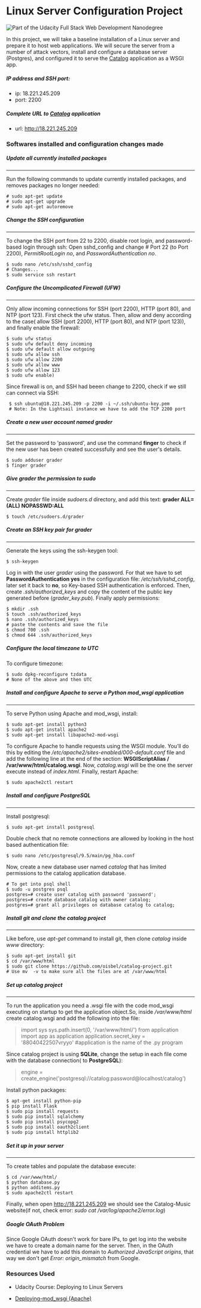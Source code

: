 # Linux Server Configuration Project
![Part of the Udacity Full Stack Web Development Nanodegree](https://img.shields.io/badge/Udacity-Full%20Stack%20Web%20Developer%20Nanodegree-lightgrey.svg)

In this project, we will take a baseline installation of a Linux server and prepare it to host web applications. We will secure the server from a number of attack vectors, install and configure a database server (Postgres), and configured it to serve the [Catalog] application as a WSGI app.

##### IP address and SSH port:
- ip: 18.221.245.209
- port: 2200

##### Complete URL to [Catalog] application
- url: http://18.221.245.209

### Softwares installed and configuration changes made

##### Update all currently installed packages
___
Run the following commands to update currently installed packages, and removes packages no longer needed:
```
# sudo apt-get update
# sudo apt-get upgrade
# sudo apt-get autoremove
```
#####  Change the SSH configuration
___
To change the SSH  port from 22 to 2200, disable root login, and password-based login through ssh:
Open sshd_config and change # Port 22 (to Port 2200), *PermitRootLogin no*, and *PasswordAuthentication no*.
```
$ sudo nano /etc/ssh/sshd_config
# Changes...
$ sudo service ssh restart
```
##### Configure the Uncomplicated Firewall (UFW)
___
Only allow incoming connections for SSH (port 2200), HTTP (port 80), and NTP (port 123).
First check the ufw status. Then, allow and deny according to the case( allow SSH (port 2200), HTTP (port 80), and NTP (port 123)), and finally enable the firewall:
```
$ sudo ufw status
$ sudo ufw default deny incoming
$ sudo ufw default allow outgoing
$ sudo ufw allow ssh
$ sudo ufw allow 2200
$ sudo ufw allow www
$ sudo ufw allow 123
$ sudo ufw enable)
```
Since firewall is on, and SSH had beeen change to 2200, check if we still can connect via SSH:
```
 $ ssh ubuntu@18.221.245.209 -p 2200 -i ~/.ssh/ubuntu-key.pem
 # Note: In the Lightsail instance we have to add the TCP 2200 port
```
##### Create a new user account named grader
___
Set the password to 'password', and use the command **finger** to check if the new user has been created successfully and see the user's details.
```
$ sudo adduser grader
$ finger grader
```
##### Give grader the permission to sudo
___
Create *grader* file inside *sudoers.d* directory, and add this text: **grader ALL=(ALL) NOPASSWD:ALL**
```
$ touch /etc/sudoers.d/grader
```
##### Create an SSH key pair for grader
___
Generate the keys using the ssh-keygen tool:
```
$ ssh-keygen
```
Log in with the user *grader* using the password. For that we have to set **PasswordAuthentication yes** in the configuration file: */etc/ssh/sshd_config*, later set it back to **no**, so Key-based SSH authentication is enforced.
Then, create *.ssh/authorized_keys* and copy the content of the public key generated before (*grader_key.pub*). Finally apply permissions:

```
$ mkdir .ssh
$ touch .ssh/authorized_keys
$ nano .ssh/authorized_keys
# paste the contents and save the file
$ chmod 700 .ssh
$ chmod 644 .ssh/authorized_keys
```
##### Configure the local timezone to UTC
To configure timezone:
```
$ sudo dpkg-reconfigure tzdata
# None of the above and then UTC
```
##### Install and configure Apache to serve a Python mod_wsgi application
___
To serve Python using Apache and mod_wsgi, install:
```
$ sudo apt-get install python3
$ sudo apt-get install apache2
$ sudo apt-get install libapache2-mod-wsgi
```
To configure Apache to handle requests using the WSGI module. You’ll do this by editing the */etc/apache2/sites-enabled/000-default.conf* file and  add the following line at the end of the *<VirtualHost>* section: **WSGIScriptAlias / /var/www/html/catalog.wsgi**. Now, *catalog.wsgi* will be the one the server execute instead of *index.html*.
Finally, restart Apache:
```
$ sudo apache2ctl restart
```
##### Install and configure PostgreSQL
___
Install postgresql:
```
$ sudo apt-get install postgresql
```
Double check that no remote connections are allowed by looking in the host based authentication file:
```
$ sudo nano /etc/postgresql/9.5/main/pg_hba.conf
```
Now, create a new database user named *catalog* that has limited permissions to the catalog application database.
```
# To get into psql shell
$ sudo -u postgres psql
postgres=# create user catalog with password 'password';
postgres=# create database catalog with owner catalog;
postgres=# grant all privileges on database catalog to catalog;
```
##### Install git and clone the catalog project
___
Like before, use *apt-get* command to install git, then clone *catalog* inside *www* directory:
```
$ sudo apt-get install git
$ cd /var/www/html
$ sudo git clone https://github.com/oisbel/catalog-project.git
# Use mv  -v to make sure all the files are at /var/www/html
```
##### Set up catalog project
___
To run the application you need a .wsgi file with the code mod_wsgi executing on startup to get the application object.So, inside */var/www/html* create catalog.wsgi and add the following into the file:
> import sys
> sys.path.insert(0, '/var/www/html/')
> from application import app as application
> application.secret_key = '88040422507vryyo'
> #application is the name of the .py program

Since catalog project is using **SQLite**, change the setup in each file come with the database connection( to **PostgreSQL**):
> engine = create_engine('postgresql://catalog:password@localhost/catalog')

Install python packages:
```
$ apt-get install python-pip
$ pip install Flask
$ sudo pip install requests
$ sudo pip install sqlalchemy
$ sudo pip install psycopg2
$ sudo pip install oauth2client
$ sudo pip install httplib2
```
##### Set it up in your server
___
To create tables and populate the database execute:
```
$ cd /var/www/html/
$ python database.py
$ python additems.py
$ sudo apache2ctl restart
```
Finally, when open http://18.221.245.209 we should see the Catalog-Music website(if not, check error: *sudo cat /var/log/apache2/error.log*)

##### Google OAuth Problem

Since Google OAuth doesn't work for bare IPs, to get log into the website we have to create a domain name for the server.
Then, in the OAuth credential we have to add this domain to *Authorized JavaScript origins*, that way we don't get *Error: origin_mismatch* from Google.

### Resources Used
- Udacity Course: Deploying to Linux Servers
- [Deploying-mod_wsgi (Apache)]

   [Catalog]: <https://github.com/oisbel/catalog-project.git>
   [Deploying-mod_wsgi (Apache)]:<http://flask.pocoo.org/docs/0.12/deploying/mod_wsgi/>